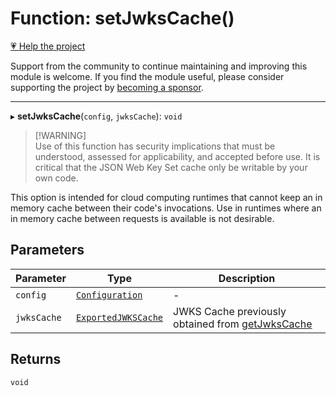 # Function: setJwksCache()

[💗 Help the project](https://github.com/sponsors/panva)

Support from the community to continue maintaining and improving this module is welcome. If you find the module useful, please consider supporting the project by [becoming a sponsor](https://github.com/sponsors/panva).

***

▸ **setJwksCache**(`config`, `jwksCache`): `void`

> [!WARNING]\
> Use of this function has security implications that must be understood,
> assessed for applicability, and accepted before use. It is critical that the
> JSON Web Key Set cache only be writable by your own code.

This option is intended for cloud computing runtimes that cannot keep an in
memory cache between their code's invocations. Use in runtimes where an in
memory cache between requests is available is not desirable.

## Parameters

| Parameter | Type | Description |
| ------ | ------ | ------ |
| `config` | [`Configuration`](../classes/Configuration.md) | - |
| `jwksCache` | [`ExportedJWKSCache`](../interfaces/ExportedJWKSCache.md) | JWKS Cache previously obtained from [getJwksCache](getJwksCache.md) |

## Returns

`void`
